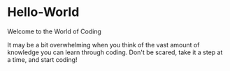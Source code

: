 # Hello-World
Welcome to the World of Coding

It may be a bit overwhelming when you think of the vast amount of knowledge you can learn through coding. Don't be scared, take it a step at a time, and start coding!
